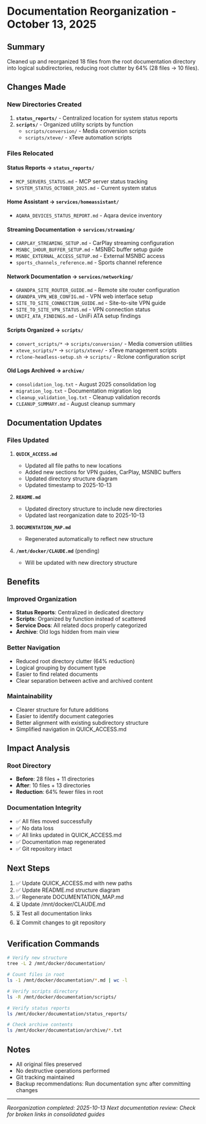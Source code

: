 # Documentation Reorganization - October 13, 2025

## Summary
Cleaned up and reorganized 18 files from the root documentation directory into logical subdirectories, reducing root clutter by 64% (28 files → 10 files).

## Changes Made

### New Directories Created
1. **`status_reports/`** - Centralized location for system status reports
2. **`scripts/`** - Organized utility scripts by function
   - `scripts/conversion/` - Media conversion scripts
   - `scripts/xteve/` - xTeve automation scripts

### Files Relocated

#### Status Reports → `status_reports/`
- `MCP_SERVERS_STATUS.md` - MCP server status tracking
- `SYSTEM_STATUS_OCTOBER_2025.md` - Current system status

#### Home Assistant → `services/homeassistant/`
- `AQARA_DEVICES_STATUS_REPORT.md` - Aqara device inventory

#### Streaming Documentation → `services/streaming/`
- `CARPLAY_STREAMING_SETUP.md` - CarPlay streaming configuration
- `MSNBC_1HOUR_BUFFER_SETUP.md` - MSNBC buffer setup guide
- `MSNBC_EXTERNAL_ACCESS_SETUP.md` - External MSNBC access
- `sports_channels_reference.md` - Sports channel reference

#### Network Documentation → `services/networking/`
- `GRANDPA_SITE_ROUTER_GUIDE.md` - Remote site router configuration
- `GRANDPA_VPN_WEB_CONFIG.md` - VPN web interface setup
- `SITE_TO_SITE_CONNECTION_GUIDE.md` - Site-to-site VPN guide
- `SITE_TO_SITE_VPN_STATUS.md` - VPN connection status
- `UNIFI_ATA_FINDINGS.md` - UniFi ATA setup findings

#### Scripts Organized → `scripts/`
- `convert_scripts/*` → `scripts/conversion/` - Media conversion utilities
- `xteve_scripts/*` → `scripts/xteve/` - xTeve management scripts
- `rclone-headless-setup.sh` → `scripts/` - Rclone configuration script

#### Old Logs Archived → `archive/`
- `consolidation_log.txt` - August 2025 consolidation log
- `migration_log.txt` - Documentation migration log
- `cleanup_validation_log.txt` - Cleanup validation records
- `CLEANUP_SUMMARY.md` - August cleanup summary

## Documentation Updates

### Files Updated
1. **`QUICK_ACCESS.md`**
   - Updated all file paths to new locations
   - Added new sections for VPN guides, CarPlay, MSNBC buffers
   - Updated directory structure diagram
   - Updated timestamp to 2025-10-13

2. **`README.md`**
   - Updated directory structure to include new directories
   - Updated last reorganization date to 2025-10-13

3. **`DOCUMENTATION_MAP.md`**
   - Regenerated automatically to reflect new structure

4. **`/mnt/docker/CLAUDE.md`** (pending)
   - Will be updated with new directory structure

## Benefits

### Improved Organization
- **Status Reports**: Centralized in dedicated directory
- **Scripts**: Organized by function instead of scattered
- **Service Docs**: All related docs properly categorized
- **Archive**: Old logs hidden from main view

### Better Navigation
- Reduced root directory clutter (64% reduction)
- Logical grouping by document type
- Easier to find related documents
- Clear separation between active and archived content

### Maintainability
- Clearer structure for future additions
- Easier to identify document categories
- Better alignment with existing subdirectory structure
- Simplified navigation in QUICK_ACCESS.md

## Impact Analysis

### Root Directory
- **Before**: 28 files + 11 directories
- **After**: 10 files + 13 directories
- **Reduction**: 64% fewer files in root

### Documentation Integrity
- ✅ All files moved successfully
- ✅ No data loss
- ✅ All links updated in QUICK_ACCESS.md
- ✅ Documentation map regenerated
- ✅ Git repository intact

## Next Steps

1. ✅ Update QUICK_ACCESS.md with new paths
2. ✅ Update README.md structure diagram
3. ✅ Regenerate DOCUMENTATION_MAP.md
4. ⏳ Update /mnt/docker/CLAUDE.md
5. ⏳ Test all documentation links
6. ⏳ Commit changes to git repository

## Verification Commands

```bash
# Verify new structure
tree -L 2 /mnt/docker/documentation/

# Count files in root
ls -1 /mnt/docker/documentation/*.md | wc -l

# Verify scripts directory
ls -R /mnt/docker/documentation/scripts/

# Verify status reports
ls /mnt/docker/documentation/status_reports/

# Check archive contents
ls /mnt/docker/documentation/archive/*.txt
```

## Notes
- All original files preserved
- No destructive operations performed
- Git tracking maintained
- Backup recommendations: Run documentation sync after committing changes

---
*Reorganization completed: 2025-10-13*
*Next documentation review: Check for broken links in consolidated guides*
